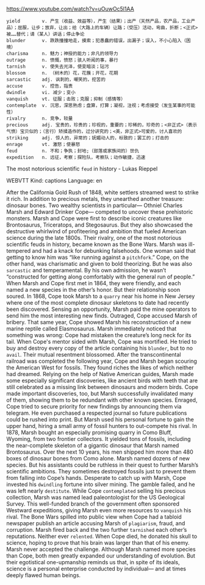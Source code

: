 https://www.youtube.com/watch?v=uOuwOc5l1AA

```
yield        v. 产生（收益、效益等），产生（结果）；出产（天然产品，农产品，工业产品）；屈服，让步；放弃，让出；给（大路上的车辆）让路；（受压）活动，弯曲，折断；<正式>被……替代；请（某人）讲话；停止争论
blunder      v. 跌跌撞撞地走，摸索；犯愚蠢的错误，出漏子；误入，不小心陷入（困境）
charisma     n. 魅力；神授的能力；非凡的领导力
outrage      n. 愤慨，愤怒；骇人听闻的事，暴行
tarnish      v. 使失去光泽，使变暗淡；玷污
blossom      n. （树木的）花，花簇；开花，花期
sarcastic    adj. 讽刺的，嘲笑的，挖苦的
accuse       v. 控告，指责  
dwindle      vi. 减少；变小
vanquish     vt. 征服；击败；克服；抑制（感情等）
contemplate  v. 沉思，深思熟虑；盘算，打算；凝视，注视；考虑接受（发生某事的可能性）
rivalry      n. 竞争，较量
precious     adj. 宝贵的，珍贵的；珍视的，重要的；珍稀的，珍奇的；<非正式>（表示气愤）宝贝似的；（言行）矫揉造作的，过分讲究的；<美，非正式>可爱的，讨人喜欢的  
striking     adj. 惊人的，异常的；妩媚动人的，标致的；罢工的；打击的  
enrage       vt. 激怒；使暴怒
feud         n. 不和；争执；封地;（部落或家族间的）世仇
expedition   n. 远征，考察；探险队，考察队；动作敏捷，迅速    
```

The most notorious scientific `feud` in history - Lukas Rieppel

WEBVTT Kind: captions Language: en 

After the California Gold Rush of 1848, white settlers streamed west to strike it rich. In addition to precious metals, they unearthed another treasure: dinosaur bones. Two wealthy scientists in particular— Othniel Charles Marsh and Edward Drinker Cope— competed to uncover these prehistoric monsters. Marsh and Cope were first to describe iconic creatures like Brontosaurus, Triceratops, and Stegosaurus. But they also showcased the destructive whirlwind of profiteering and ambition that fueled American science during the late 1800s. Their rivalry, one of the most notorious scientific feuds in history, became known as the Bone Wars. Marsh was ill-tempered and had a knack for debunking falsehoods. One woman said that getting to know him was “like running against a `pitchfork`.” Cope, on the other hand, was charismatic and given to bold theorizing. But he was also `sarcastic` and temperamental. By his own admission, he wasn’t “constructed for getting along comfortably with the general run of people.” When Marsh and Cope first met in 1864, they were friendly, and each named a new species in the other’s honor. But their relationship soon soured. In 1868, Cope took Marsh to a `quarry` near his home in New Jersey where one of the most complete dinosaur skeletons to date had recently been discovered. Sensing an opportunity, Marsh paid the mine operators to send him the most interesting new finds. Outraged, Cope accused Marsh of bribery. That same year, Cope showed Marsh his reconstruction of a new marine reptile called Elasmosaurus. Marsh immediately noticed that something was wrong: Cope had mistaken the creature’s long neck for its tail. When Cope's mentor sided with Marsh, Cope was mortified. He tried to buy and destroy every copy of the article containing his `blunder`, but to no `avail`. Their mutual resentment blossomed. After the transcontinental railroad was completed the following year, Cope and Marsh began scouring the American West for fossils. They found riches the likes of which neither had dreamed. Relying on the help of Native American guides, Marsh made some especially significant discoveries, like ancient birds with teeth that are still celebrated as a missing link between dinosaurs and modern birds. Cope made important discoveries, too, but Marsh successfully invalidated many of them, showing them to be redundant with other known species. Enraged, Cope tried to secure priority for new findings by announcing them via telegram. He even purchased a respected journal so future publications could be rushed into print. But Marsh used his personal fortune to gain the upper hand, hiring a small army of fossil hunters to out-compete his rival. In 1878, Marsh bought an especially promising quarry in Como Bluff, Wyoming, from two frontier collectors. It yielded tons of fossils, including the near-complete skeleton of a gigantic dinosaur that Marsh named Brontosaurus. Over the next 10 years, his men shipped him more than 480 boxes of dinosaur bones from Como alone. Marsh named dozens of new species. But his assistants could be ruthless in their quest to further Marsh’s scientific ambitions. They sometimes destroyed fossils just to prevent them from falling into Cope’s hands. Desperate to catch up with Marsh, Cope invested his `dwindling` fortune into silver mining. The gamble failed, and he was left nearly `destitute`. While Cope `contemplated` selling his precious collection, Marsh was named lead paleontologist for the US Geological Survey. This well-funded branch of the government often sponsored Westward expeditions, giving Marsh even more resources to `vanquish` his rival. The Bone Wars spilled into public view when Cope had a tabloid newspaper publish an article accusing Marsh of `plagiarism`, fraud, and corruption. Marsh fired back and the two further `tarnished` each other’s reputations. Neither ever `relented`. When Cope died, he donated his skull to science, hoping to prove that his brain was larger than that of his enemy. Marsh never accepted the challenge. Although Marsh named more species than Cope, both men greatly expanded our understanding of evolution. But their egotistical one-upmanship reminds us that, in spite of its ideals, science is a personal enterprise conducted by individual— and at times deeply flawed human beings. 